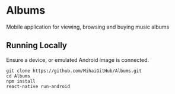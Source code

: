 # Albums

Mobile application for viewing, browsing and buying music albums

## Running Locally

Ensure a device, or emulated Android image is connected.

`git clone https://github.com/MihaiGitHub/Albums.git` <br>
`cd Albums` <br>
`npm install` <br>
`react-native run-android`
